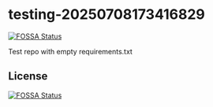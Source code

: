 # testing-20250708173416829
[![FOSSA Status](https://app.fossa.com/api/projects/git%2Bgithub.com%2Fkirogum%2Ftesting-20250708173416829.svg?type=shield)](https://app.fossa.com/projects/git%2Bgithub.com%2Fkirogum%2Ftesting-20250708173416829?ref=badge_shield)

Test repo with empty requirements.txt


## License
[![FOSSA Status](https://app.fossa.com/api/projects/git%2Bgithub.com%2Fkirogum%2Ftesting-20250708173416829.svg?type=large)](https://app.fossa.com/projects/git%2Bgithub.com%2Fkirogum%2Ftesting-20250708173416829?ref=badge_large)